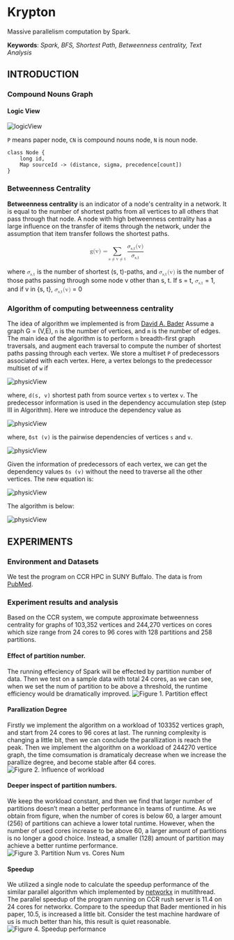 # Krypton
Massive parallelism computation by Spark.


**Keywords**: *Spark, BFS, Shortest Path, Betweenness centrality, Text Analysis*

## INTRODUCTION

### Compound Nouns Graph

#### Logic View
![logicView](https://raw.githubusercontent.com/cube2matrix/Krypton/master/doc/pic/graph_logic_view.png)

`P` means paper node, `CN` is compound nouns node, `N` is noun node.

	class Node {
		long id,
		Map sourceId -> (distance, sigma, precedence[count])
	}


### Betweenness Centrality
**Betweenness centrality** is an indicator of a node's centrality in a network. It is equal to the number of shortest paths from all vertices to all others that pass through that node. A node with high betweenness centrality has a large influence on the transfer of items through the network, under the assumption that item transfer follows the shortest paths.

<math display='block'>
        <mtext>g(v) = </mtext>
        <mrow>
        <munder>
        	<mo>&sum;</mo>
          <mrow>
        		<mtext>s</mtext>
             <mo>&ne;</mo>
             <mtext>v</mtext>
             <mo>&ne;</mo>
             <mtext>t</mtext>
          </mrow>
        </munder>
        <mrow>
        <munder>
        <mfrac>
        <mrow>
        <msubsup><mi>&sigma;</mi> <mi>s,t</mi> <mi></mi></msubsup><mtext>(v)</mtext>
        </mrow>
        <msubsup><mi>&sigma;</mi> <mi>s,t</mi> <mi></mi></msubsup>
        </mfrac>
        </munder>
        </mrow>
        </mrow>
</math>

where <math><msubsup><mi>&sigma;</mi> <mi>s,t</mi> <mi></mi></msubsup></math> is the number of shortest (s, t)-paths,  and <math><msubsup><mi>&sigma;</mi> <mi>s,t</mi> <mi></mi></msubsup><mtext>(v)</mtext></math> is the number of those paths passing through some  node v other than s, t. If s = t, <math><msubsup><mi>&sigma;</mi> <mi>s,t</mi> <mi></mi></msubsup></math> = 1, and if v in {s, t}, <math><msubsup><mi>&sigma;</mi> <mi>s,t</mi> <mi></mi></msubsup><mtext>(v)</mtext></math> = 0


### Algorithm of computing betweenness centrality
The idea of algorithm we implemented is from [David A. Bader](https://raw.githubusercontent.com/cube2matrix/Krypton/master/doc/paper/Parallel%20Algorithms%20for%20Evaluating%20Centrality%20Indices%20in%20Real-world%20Networks.pdf)
Assume a graph G = (V,E), `n` is the number of vertices, and `m` is the number of edges. The main idea of the algorithm is to perform `n` breadth-first graph traversals, and augment each traversal to compute the number of shortest paths passing through each vertex. We store a multiset `P` of predecessors associated with each vertex. Here, a vertex belongs to the predecessor multiset of `w` if

![physicView](https://raw.githubusercontent.com/cube2matrix/Krypton/master/doc/pic/equation2.png)

where, `d(s, v)` shortest path from source vertex `s` to vertex `v`.
The predecessor information is used in the dependency accumulation step (step III in Algorithm). Here we introduce the dependency value as 

![physicView](https://raw.githubusercontent.com/cube2matrix/Krypton/master/doc/pic/equation3.png)

where,  `δst (v)` is the pairwise dependencies of vertices `s` and `v`.

![physicView](https://raw.githubusercontent.com/cube2matrix/Krypton/master/doc/pic/equation4.png)

Given the information of predecessors of each vertex, we can get the dependency values `δs (v)` without the need to traverse all the other vertices. The new equation is:

![physicView](https://raw.githubusercontent.com/cube2matrix/Krypton/master/doc/pic/equation5.png)

The algorithm is below:

![physicView](https://raw.githubusercontent.com/cube2matrix/Krypton/master/doc/pic/Algorithm.png)

## EXPERIMENTS

### Environment and Datasets

We test the program on CCR HPC in SUNY Buffalo. The data is from [PubMed](http://www.ncbi.nlm.nih.gov/pubmed).

### Experiment results and analysis

Based on the CCR system, we compute approximate betweenness centrality for graphs of 103,352 vertices and 244,270 vertices on cores which size range from 24 cores to 96 cores with 128 partitions and 258 partitions.

#### Effect of partition number.
The running effeciency of Spark will be effected by partition number of  data. Then we test on a sample data with total 24 cores, as we can see, when we set the num of partition to be above a threshold, the runtime efficiency would be dramatically improved.
![Figure 1. Partition effect](https://raw.githubusercontent.com/cube2matrix/Krypton/master/doc/pic/partition_effect.png) 
						

#### Parallization Degree
Firstly we implement the algorithm on a workload of 103352 vertices graph, and start from 24 cores to 96 cores at last. The running complexity is changing a little bit, then we can conclude the parallization is reach the peak. Then we implement the algorithm on a workload of 244270 vertice graph, the time comsumation is dramaticaly decrease when we increase the parallize degree, and become stable after 64 cores.
![Figure 2. Influence of workload](https://raw.githubusercontent.com/cube2matrix/Krypton/master/doc/pic/influence_workload.png) 
						

#### Deeper inspect of partition numbers.
We keep the workload constant, and then we find that larger number of partitions doesn’t mean a better performance in teams of runtime. As we obtain from figure, when the number of cores is below 60, a larger amount (256) of partitions can achieve a lower total runtime. However, when the number of used cores increase to be above 60, a larger amount of partitions is no longer a good choice. Instead, a smaller (128) amount of partition may achieve a better runtime performance.
![Figure 3. Partition Num vs. Cores Num](https://raw.githubusercontent.com/cube2matrix/Krypton/master/doc/pic/partitionNum_vs_coreNum.png)
						
#### Speedup
We utilized a single node to calculate the speedup performance of the similar parallel algorithm which implemented by [networkx](https://github.com/networkx/networkx) in mutilthread. The parallel speedup of the program running on CCR rush server is 11.4 on 24 cores for networkx. Compare to the speedup that Bader mentioned in his paper, 10.5, is increased a little bit. Consider the test machine hardware of us is much better than his, this result is quiet reasonable.
![Figure 4. Speedup performance](https://raw.githubusercontent.com/cube2matrix/Krypton/master/doc/pic/speedUp.png) 
						



